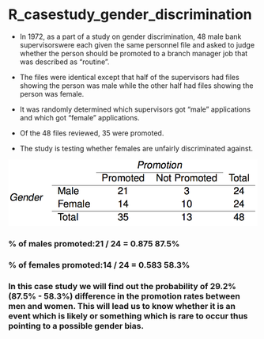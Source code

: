 # R_casestudy_gender_discrimination

- In 1972, as a part of a study on gender discrimination, 48 male bank supervisorswere each given the same personnel file and asked to judge whether the person should be promoted to a branch manager job that was described as “routine”.

- The files were identical except that half of the supervisors had files showing the person was male while the other half had files showing the person was female.
- It was randomly determined which supervisors got “male” applications and which got “female” applications.
- Of the 48 files reviewed, 35 were promoted.
- The study is testing whether females are unfairly discriminated against.


![Drag Racing](https://github.com/sjsinggh/R_casestudy_gender_discrimination/blob/master/assets/contingencytable.png)

### % of males promoted:21 / 24 = 0.875 87.5%
### % of females promoted:14 / 24 = 0.583 58.3%

### In this case study we will find out the probability of 29.2% (87.5% - 58.3%) difference in the promotion rates between men and women. This will lead us to know whether it is an event which is likely or something which is rare to occur thus pointing to a possible gender bias.

